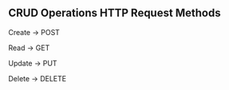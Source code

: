 ## CRUD Operations      HTTP Request Methods

Create             ->    POST

Read               ->    GET

Update             ->    PUT

Delete             ->    DELETE
